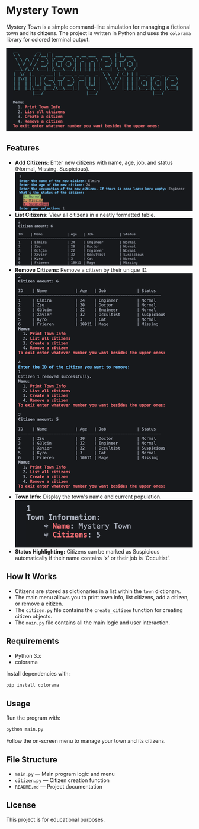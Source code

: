 # Mystery Town

Mystery Town is a simple command-line simulation for managing a fictional town and its citizens. The project is written in Python and uses the `colorama` library for colored terminal output.

![Welcome Screen and Initial Menu](images/welcome.png)

## Features
- **Add Citizens:** Enter new citizens with name, age, job, and status (Normal, Missing, Suspicious).
  ![Creating a Citizen](images/create-citizen.png)
- **List Citizens:** View all citizens in a neatly formatted table.
  ![Listing Citizens](images/citizen-list.png)
- **Remove Citizens:** Remove a citizen by their unique ID.
  ![Remove Citizen](images/remove-citizen.png)
- **Town Info:** Display the town's name and current population.
  ![Town Info](images/town-info.png)
- **Status Highlighting:** Citizens can be marked as Suspicious automatically if their name contains 'x' or their job is 'Occultist'.

## How It Works
- Citizens are stored as dictionaries in a list within the `town` dictionary.
- The main menu allows you to print town info, list citizens, add a citizen, or remove a citizen.
- The `citizen.py` file contains the `create_citizen` function for creating citizen objects.
- The `main.py` file contains all the main logic and user interaction.

## Requirements
- Python 3.x
- colorama

Install dependencies with:
```sh
pip install colorama
```

## Usage
Run the program with:
```sh
python main.py
```
Follow the on-screen menu to manage your town and its citizens.

## File Structure
- `main.py` — Main program logic and menu
- `citizen.py` — Citizen creation function
- `README.md` — Project documentation

## License
This project is for educational purposes.

